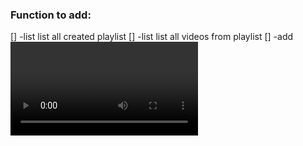 ### Function to add:

[] -list list all created playlist
[] -list <playlist> list all videos from playlist
[] -add <video> <playlist> Add video to playlist
[] -remove <video> <playlist> Remove video from playlist
[] -playlist Plays videos from playlist 
    [] -shuffle Plays videos in random order
    [] -loop Play videos in loop

